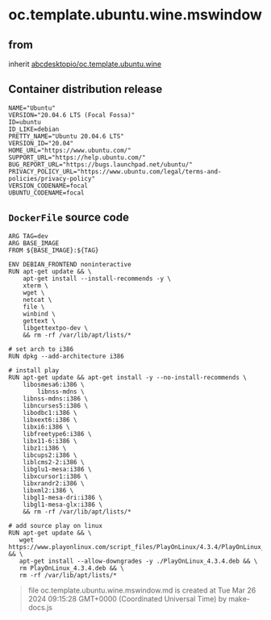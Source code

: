 # oc.template.ubuntu.wine.mswindow
## from
 inherit [abcdesktopio/oc.template.ubuntu.wine](../oc.template.ubuntu.wine)
## Container distribution release


``` 
NAME="Ubuntu"
VERSION="20.04.6 LTS (Focal Fossa)"
ID=ubuntu
ID_LIKE=debian
PRETTY_NAME="Ubuntu 20.04.6 LTS"
VERSION_ID="20.04"
HOME_URL="https://www.ubuntu.com/"
SUPPORT_URL="https://help.ubuntu.com/"
BUG_REPORT_URL="https://bugs.launchpad.net/ubuntu/"
PRIVACY_POLICY_URL="https://www.ubuntu.com/legal/terms-and-policies/privacy-policy"
VERSION_CODENAME=focal
UBUNTU_CODENAME=focal

```



## `DockerFile` source code

``` 
ARG TAG=dev
ARG BASE_IMAGE
FROM ${BASE_IMAGE}:${TAG} 

ENV DEBIAN_FRONTEND noninteractive 
RUN apt-get update && \
 	apt-get install --install-recommends -y \
	xterm \
	wget \
	netcat \
	file \
	winbind \
	gettext \ 
	libgettextpo-dev \
	&& rm -rf /var/lib/apt/lists/*	

# set arch to i386
RUN dpkg --add-architecture i386

# install play
RUN apt-get update && apt-get install -y --no-install-recommends \
	libosmesa6:i386	\
        libnss-mdns \
	libnss-mdns:i386 \
	libncurses5:i386 \
	libodbc1:i386 \
	libxext6:i386 \
	libxi6:i386 \
	libfreetype6:i386 \
	libx11-6:i386 \
	libz1:i386 \
	libcups2:i386 \
	liblcms2-2:i386 \
	libglu1-mesa:i386 \
	libxcursor1:i386 \
	libxrandr2:i386 \
	libxml2:i386 \
	libgl1-mesa-dri:i386 \
	libgl1-mesa-glx:i386 \
	&& rm -rf /var/lib/apt/lists/*

# add source play on linux 
RUN apt-get update && \
   wget https://www.playonlinux.com/script_files/PlayOnLinux/4.3.4/PlayOnLinux_4.3.4.deb && \
   apt-get install --allow-downgrades -y ./PlayOnLinux_4.3.4.deb && \
   rm PlayOnLinux_4.3.4.deb && \
   rm -rf /var/lib/apt/lists/*

```



> file oc.template.ubuntu.wine.mswindow.md is created at Tue Mar 26 2024 09:15:28 GMT+0000 (Coordinated Universal Time) by make-docs.js
